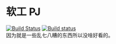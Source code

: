 软工 PJ
===
[![Build Status](https://travis-ci.org/swordfeng/job-system.svg?branch=master)](https://travis-ci.org/swordfeng/job-system) [![Build status](https://ci.appveyor.com/api/projects/status/wfn61pg17v0eb0qx?svg=true)](https://ci.appveyor.com/project/swordfeng/job-system)  
因为就是一些乱七八糟的东西所以没啥好看的。

